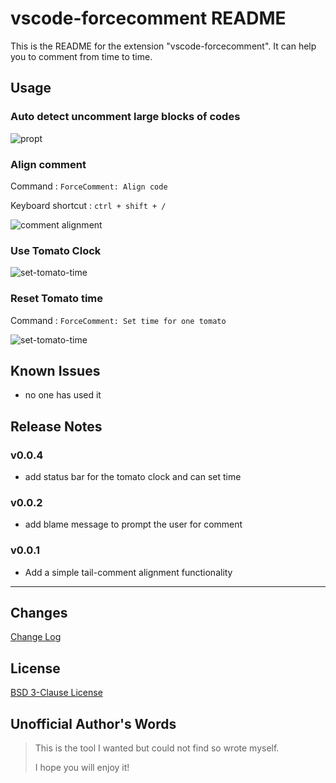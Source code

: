 # vscode-forcecomment README

This is the README for the extension "vscode-forcecomment". It can help you to comment from time to time.

## Usage

### Auto detect uncomment large blocks of codes

![propt](images/forcecomment.gif)

### Align comment

Command : `ForceComment: Align code`

Keyboard shortcut : `ctrl + shift + /`

![comment alignment](images/align.gif)

### Use Tomato Clock

![set-tomato-time](images/tomato.gif)

### Reset Tomato time

Command : `ForceComment: Set time for one tomato`

![set-tomato-time](images/changetomato.gif)

## Known Issues

- no one has used it

## Release Notes

### v0.0.4

- add status bar for the tomato clock and can set time

### v0.0.2

* add blame message to prompt the user for comment
 
### v0.0.1

- Add a simple tail-comment alignment functionality

***

## Changes
[Change Log](./CHANGELOG.md)

## License
[BSD 3-Clause License](./LICENSE)


## Unofficial Author's Words
> This is the tool I wanted but could not find so wrote myself.
> 
> I hope you will enjoy it!